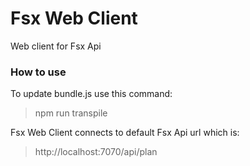 # Fsx Web Client
Web client for Fsx Api

### How to use
To update bundle.js use this command:

> npm run transpile

Fsx Web Client connects to default Fsx Api url which is:

> http://localhost:7070/api/plan
